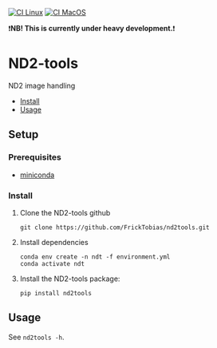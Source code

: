 [![CI Linux](https://github.com/FrickTobias/nd2tools/actions/workflows/ci_linux.yaml/badge.svg?branch=main&event=schedule)](https://github.com/FrickTobias/nd2tools/actions/workflows/ci_linux.yaml) 
[![CI MacOS](https://github.com/FrickTobias/nd2tools/actions/workflows/ci_macos.yaml/badge.svg?branch=main&event=schedule)](https://github.com/FrickTobias/nd2tools/actions/workflows/ci_macos.yaml)

:exclamation:**NB! This is currently under heavy development.**:exclamation:

# ND2-tools

ND2 image handling

- [Install](#setup)
- [Usage](#usage)

## Setup

### Prerequisites

- [miniconda](https://docs.conda.io/en/latest/miniconda.html)

### Install

1. Clone the ND2-tools github 
    ```
    git clone https://github.com/FrickTobias/nd2tools.git
    ```

2. Install dependencies
    ```
    conda env create -n ndt -f environment.yml
    conda activate ndt
    ```

3. Install the ND2-tools package:
    ```
    pip install nd2tools
    ```
   
## Usage 

See `nd2tools -h`.
